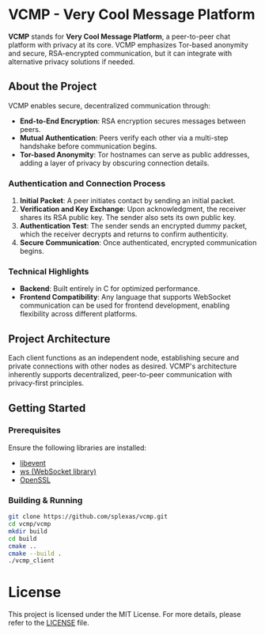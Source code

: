 # VCMP - Very Cool Message Platform

**VCMP** stands for **Very Cool Message Platform**, a peer-to-peer chat platform with privacy at its core. VCMP emphasizes Tor-based anonymity and secure, RSA-encrypted communication, but it can integrate with alternative privacy solutions if needed.

## About the Project

VCMP enables secure, decentralized communication through:
- **End-to-End Encryption**: RSA encryption secures messages between peers.
- **Mutual Authentication**: Peers verify each other via a multi-step handshake before communication begins.
- **Tor-based Anonymity**: Tor hostnames can serve as public addresses, adding a layer of privacy by obscuring connection details.

### Authentication and Connection Process

1. **Initial Packet**: A peer initiates contact by sending an initial packet.
2. **Verification and Key Exchange**: Upon acknowledgment, the receiver shares its RSA public key. The sender also sets its own public key.
3. **Authentication Test**: The sender sends an encrypted dummy packet, which the receiver decrypts and returns to confirm authenticity.
4. **Secure Communication**: Once authenticated, encrypted communication begins.

### Technical Highlights

- **Backend**: Built entirely in C for optimized performance.
- **Frontend Compatibility**: Any language that supports WebSocket communication can be used for frontend development, enabling flexibility across different platforms.
  
## Project Architecture

Each client functions as an independent node, establishing secure and private connections with other nodes as desired. VCMP's architecture inherently supports decentralized, peer-to-peer communication with privacy-first principles.

## Getting Started

### Prerequisites

Ensure the following libraries are installed:

- [libevent](https://github.com/libevent/libevent)
- [ws (WebSocket library)](https://github.com/splexas/ws)
- [OpenSSL](https://github.com/openssl/openssl)

### Building & Running

```bash
git clone https://github.com/splexas/vcmp.git
cd vcmp/vcmp
mkdir build
cd build
cmake ..
cmake --build .
./vcmp_client
```
# License
This project is licensed under the MIT License. For more details, please refer to the [LICENSE](./LICENSE) file.